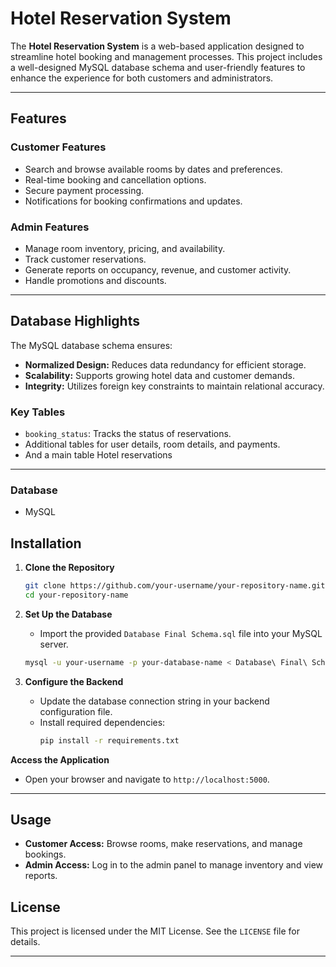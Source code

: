 # Hotel Reservation System

The **Hotel Reservation System** is a web-based application designed to streamline hotel booking and management processes. This project includes a well-designed MySQL database schema and user-friendly features to enhance the experience for both customers and administrators.

---

## Features

### Customer Features
- Search and browse available rooms by dates and preferences.
- Real-time booking and cancellation options.
- Secure payment processing.
- Notifications for booking confirmations and updates.

### Admin Features
- Manage room inventory, pricing, and availability.
- Track customer reservations.
- Generate reports on occupancy, revenue, and customer activity.
- Handle promotions and discounts.

---

## Database Highlights

The MySQL database schema ensures:
- **Normalized Design:** Reduces data redundancy for efficient storage.
- **Scalability:** Supports growing hotel data and customer demands.
- **Integrity:** Utilizes foreign key constraints to maintain relational accuracy.

### Key Tables
- `booking_status`: Tracks the status of reservations.
- Additional tables for user details, room details, and payments.
- And a main table Hotel reservations 

---

### Database
- MySQL


## Installation

1. **Clone the Repository**
   ```bash
   git clone https://github.com/your-username/your-repository-name.git
   cd your-repository-name
   ```

2. **Set Up the Database**
   - Import the provided `Database Final Schema.sql` file into your MySQL server.
   ```bash
   mysql -u your-username -p your-database-name < Database\ Final\ Schema.sql
   ```

3. **Configure the Backend**
   - Update the database connection string in your backend configuration file.
   - Install required dependencies:
     ```bash
     pip install -r requirements.txt
     ```


**Access the Application**
   - Open your browser and navigate to `http://localhost:5000`.

---

## Usage

- **Customer Access:** Browse rooms, make reservations, and manage bookings.
- **Admin Access:** Log in to the admin panel to manage inventory and view reports.



## License

This project is licensed under the MIT License. See the `LICENSE` file for details.

---


